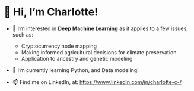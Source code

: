 # 👋 Hi, I’m Charlotte!
- 👀 I’m interested in <b>Deep Machine Learning</b> as it applies to a few issues, such as: 
  -  Cryptocurrency node mapping 
  -  Making informed agricultural decisions for climate preservation
  -  Application to ancestry and genetic modeling
- 🌱 I’m currently learning Python, and Data modeling! 


- 📫 Find me on LinkedIn, at: https://www.linkedin.com/in/charlotte-c-/

<!---
CharlotteC21/CharlotteC21 is a ✨ special ✨ repository because its `README.md` (this file) appears on your GitHub profile.
You can click the Preview link to take a look at your changes.
--->
